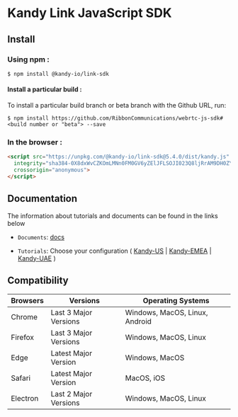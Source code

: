 # Kandy Link JavaScript SDK

## Install

### Using npm :

`$ npm install @kandy-io/link-sdk`

#### Install a particular build :

To install a particular build branch or beta branch with the Github URL, run:

`$ npm install https://github.com/RibbonCommunications/webrtc-js-sdk#<build number or "beta"> --save`

### In the browser :
```html
<script src="https://unpkg.com/@kandy-io/link-sdk@5.4.0/dist/kandy.js"
  integrity="sha384-0X8dxWvCZKOmLMNn0FM0GV6yZElJFLSOJI023Q8ljRrAM9DH0ZYH+JDJw4zTGEPV"
  crossorigin="anonymous">
</script>
```
## Documentation

The information about tutorials and documents can be found in the links below

* `Documents`: [docs](https://RibbonCommunications.github.io/webrtc-js-sdk/docs)

* `Tutorials`: Choose your configuration ( [Kandy-US](https://RibbonCommunications.github.io/webrtc-js-sdk/tutorials/?config=us#/Configurations) | [Kandy-EMEA](https://RibbonCommunications.github.io/webrtc-js-sdk/tutorials/?config=emea#/Configurations) | [Kandy-UAE](https://RibbonCommunications.github.io/webrtc-js-sdk/tutorials/?config=uae#/Configurations) )

## Compatibility

| Browsers | Versions              | Operating Systems              |
|----------|-----------------------|--------------------------------|
| Chrome   | Last 3 Major Versions | Windows, MacOS, Linux, Android |
| Firefox  | Last 3 Major Versions | Windows, MacOS, Linux          |
| Edge     | Latest Major Version  | Windows, MacOS                 |
| Safari   | Latest Major Version  | MacOS, iOS                     |
| Electron | Last 2 Major Versions | Windows, MacOS, Linux          |
